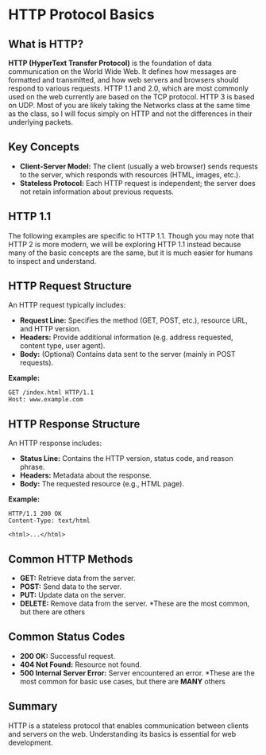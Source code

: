 # HTTP Protocol Basics

## What is HTTP?

**HTTP (HyperText Transfer Protocol)** is the foundation of data communication on the World Wide Web. It defines how messages are formatted and transmitted, and how web servers and browsers should respond to various requests.  HTTP 1.1 and 2.0, which are most commonly used on the web currently are based on the TCP protocol.  HTTP 3 is based on UDP.  Most of you are likely taking the Networks class at the same time as the class, so I will focus simply on HTTP and not the differences in their underlying packets.

## Key Concepts

- **Client-Server Model:** The client (usually a web browser) sends requests to the server, which responds with resources (HTML, images, etc.).
- **Stateless Protocol:** Each HTTP request is independent; the server does not retain information about previous requests.

## HTTP 1.1 
The following examples are specific to HTTP 1.1.  Though you may note that HTTP 2 is more modern, we will be exploring HTTP 1.1 instead because many of the basic concepts are the same, but it is much easier for humans to inspect and understand.

## HTTP Request Structure

An HTTP request typically includes:
- **Request Line:** Specifies the method (GET, POST, etc.), resource URL, and HTTP version.
- **Headers:** Provide additional information (e.g. address requested, content type, user agent).
- **Body:** (Optional) Contains data sent to the server (mainly in POST requests).

**Example:**
```
GET /index.html HTTP/1.1
Host: www.example.com
```

## HTTP Response Structure

An HTTP response includes:
- **Status Line:** Contains the HTTP version, status code, and reason phrase.
- **Headers:** Metadata about the response.
- **Body:** The requested resource (e.g., HTML page).

**Example:**
```
HTTP/1.1 200 OK
Content-Type: text/html

<html>...</html>
```

## Common HTTP Methods

- **GET:** Retrieve data from the server.
- **POST:** Send data to the server.
- **PUT:** Update data on the server.
- **DELETE:** Remove data from the server.
*These are the most common, but there are others

## Common Status Codes

- **200 OK:** Successful request.
- **404 Not Found:** Resource not found.
- **500 Internal Server Error:** Server encountered an error.
*These are the most common for basic use cases, but there are **MANY** others

## Summary

HTTP is a stateless protocol that enables communication between clients and servers on the web. Understanding its basics is essential for web development.